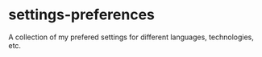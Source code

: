 # settings-preferences
A collection of my prefered settings for different languages, technologies, etc.
